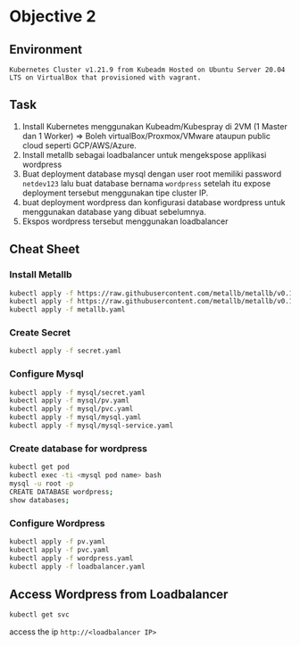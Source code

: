 # Objective 2

## Environment
```
Kubernetes Cluster v1.21.9 from Kubeadm Hosted on Ubuntu Server 20.04 LTS on VirtualBox that provisioned with vagrant.
```

## Task

1. Install Kubernetes menggunakan Kubeadm/Kubespray di 2VM (1 Master dan 1 Worker) => Boleh virtualBox/Proxmox/VMware ataupun public cloud seperti GCP/AWS/Azure.
2. Install metallb sebagai loadbalancer untuk mengekspose applikasi wordpress
3. Buat deployment database mysql dengan user root memiliki password `netdev123` lalu buat database bernama `wordpress` setelah itu expose deployment tersebut menggunakan tipe cluster IP.
4. buat deployment wordpress dan konfigurasi database wordpress untuk menggunakan database yang dibuat sebelumnya.
5. Ekspos wordpress tersebut menggunakan loadbalancer


## Cheat Sheet

### Install Metallb
```bash
kubectl apply -f https://raw.githubusercontent.com/metallb/metallb/v0.11.0/manifests/namespace.yaml
kubectl apply -f https://raw.githubusercontent.com/metallb/metallb/v0.11.0/manifests/metallb.yaml
kubectl apply -f metallb.yaml
```

### Create Secret
```bash
kubectl apply -f secret.yaml
```
### Configure Mysql
```bash
kubectl apply -f mysql/secret.yaml
kubectl apply -f mysql/pv.yaml
kubectl apply -f mysql/pvc.yaml
kubectl apply -f mysql/mysql.yaml
kubectl apply -f mysql/mysql-service.yaml
```
### Create database for wordpress
```bash
kubectl get pod
kubectl exec -ti <mysql pod name> bash
mysql -u root -p
CREATE DATABASE wordpress;
show databases;
```

### Configure Wordpress
```bash
kubectl apply -f pv.yaml
kubectl apply -f pvc.yaml
kubectl apply -f wordpress.yaml
kubectl apply -f loadbalancer.yaml
```

## Access Wordpress from Loadbalancer 
```bash
kubectl get svc
```
access the ip `http://<loadbalancer IP>`
